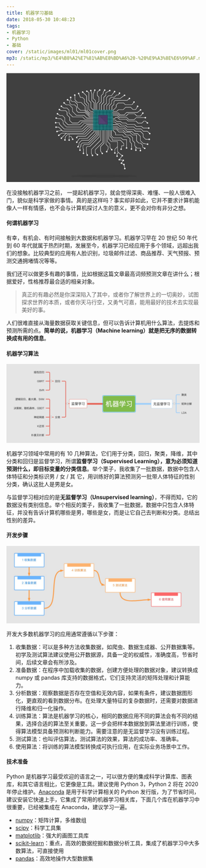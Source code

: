 ```yaml
---
title: 机器学习基础
date: 2018-05-30 10:48:23
tags:
- 机器学习
- Python
- 基础
cover: /static/images/ml01/ml01cover.png
mp3: /static/mp3/%E4%B8%A2%E7%81%AB%E8%BD%A6%20-%20%E9%A3%8E%E6%99%AF.mp3
---
```

![开始学习机器学习](/static/images/ml01-start.jpeg)

在没接触机器学习之前， 一提起机器学习，就会觉得深奥、难懂、一般人很难入门，貌似是科学家做的事情。真的是这样吗？事实却非如此，它并不要求计算机能像人一样有情感，也不会与计算机探讨人生的意义，更不会对你有非分之想。

#### 何谓机器学习

有幸，有机会、有时间接触到大数据和机器学习。机器学习早在 20 世纪 50 年代到 60 年代就属于热烈时期，发展至今，机器学习已经应用于多个领域，远超出我们的想象。比较典型的应用有人脸识别，垃圾邮件过滤、商品推荐、天气预报、预测交通拥堵情况等等。

我们还可以做更多有趣的事情，比如根据这篇文章最高词频预测文章在讲什么；根据爱好，性格推荐最合适的相亲对象。

> 真正的有趣必然是你深深陷入了其中，或者你了解世界上的一切奥妙，试图探求世界的本质，或者你天马行空，又勇气可嘉，能用最好的技术去实现最美好的事。

人们很难直接从海量数据获取关键信息，但可以告诉计算机用什么算法，去提炼和预测所需的点。**简单的说，机器学习（Machine learning）就是把无序的数据转换成有用的信息**。


#### 机器学习算法
![机器学习算法](/static/images/ml01/ml_algorithm.jpg)

机器学习领域中常用的有 10 几种算法，它们用于分类，回归，聚类，降维，其中分类和回归是监督学习，所谓**监督学习（Supervised Learning），意为必须知道预测什么，即目标变量的分类信息**。举个栗子，我收集了一批数据，数据中包含人体特征和分类标识男 / 女 / 其
它，用训练好的算法预测另一批带人体特征的性别分类，确认这批人是男是女。

与监督学习相对应的是**无监督学习（Unsupervised learning）**，不得而知，它的数据没有类别信息。举个相反的栗子，我收集了一批数据，数据中只包含人体特征，并没有告诉计算机哪些是男，哪些是女，而是让它自己去判断和分类。总结出性别的差异。


####  开发步骤
![开发机器学习应用的步骤](/static/images/ml01/ml_steps.jpg)

开发大多数机器学习的应用通常遵循以下步骤：
1. 收集数据：可以是多种方法收集数据，如爬虫、数据生成器、公开数据集等。初学及测试算法建议使用公开数据源，具备一定的权威性，准确度高，节省时间，后续文章会有所涉及。
2. 准备数据：在程序中加载收集的数据，创建方便处理的数据对象，建议转换成 numpy 或 pandas 库支持的数据格式，它们支持灵活的矩阵处理和计算能力。
3. 分析数据：观察数据是否存在空值和无效内容，如果有条件，建议数据图形化，更直观的看到数据分布。在处理大量特征的复杂数据时，还需要对数据进行降维和归一化操作。
4. 训练算法：算法是机器学习的核心，相同的数据应用不同的算法会有不同的结果，选择合适的算法至关重要。这一步会把样本数据放到算法里进行训练，使得算法模型具备预测和判断能力。需要注意的是无监督学习没有训练过程。
5. 测试算法：也叫评估算法，测试算法的效果，算法的成功率、准确率。
6. 使用算法：将训练的算法模型转换成可执行应用，在实际业务场景中工作。

#### 技术准备
Python 是机器学习最受欢迎的语言之一，可以很方便的集成科学计算库、图表库，和其它语言相比，它更像是工具。建议使用 Python 3，Python 2 将在 2020 年停止维护。[Anaconda](https://anaconda.org/) 是用于科学计算相关的 Python 发行版，为了节省时间，建议安装它快速上手，它集成了常用的机器学习相关库，下面几个库在机器学习中很重要，已经被集成在 Anaconda，建议学习一遍。

- [numpy](http://www.numpy.org/)：矩阵计算，多维数组
- [scipy](https://www.scipy.org/)：科学工具集
- [matplotlib](https://matplotlib.org/index.html)：强大的画图工具库
- [scikit-learn](http://scikit-learn.org/stable/#)：重点，高效的数据挖掘和数据分析工具，集成了机器学习中大多数算法，可直接使用
- [pandas](https://pandas.pydata.org/)：高效地操作大型数据集

